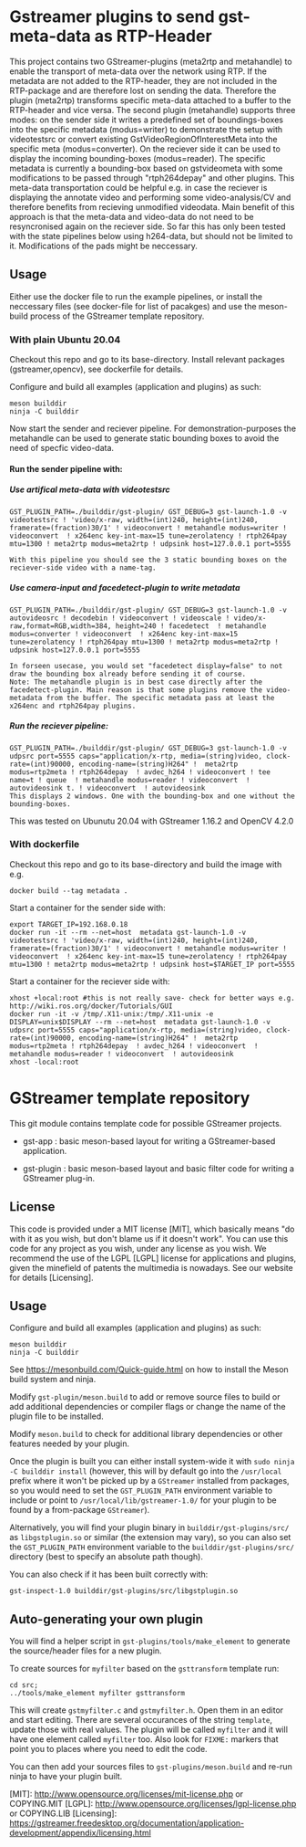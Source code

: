 # Gstreamer plugins to send gst-meta-data as RTP-Header

This project contains two GStreamer-plugins (meta2rtp and metahandle) to enable the transport of meta-data over the network using RTP. If the metadata are not added to the RTP-header, they are not included in the RTP-package and are therefore lost on sending the data. 
Therefore the plugin (meta2rtp) transforms specific meta-data attached to a buffer to the RTP-header and vice versa. The second plugin (metahandle) supports three modes: on the sender side it writes a predefined set of boundings-boxes into the specific metadata (modus=writer) to demonstrate the setup with videotestsrc or convert existing GstVideoRegionOfInterestMeta into the specific meta (modus=converter). On the reciever side it can be used to display the incoming bounding-boxes (modus=reader). 
The specific metadata is currently a bounding-box based on gstvideometa with some modifications to be passed through "rtph264depay" and other plugins.
This meta-data transportation could be helpful e.g. in case the reciever is displaying the annotate video and performing some video-analysis/CV and therefore benefits from recieving unmodified videodata. Main benefit of this approach is that the meta-data and video-data do not need to be resyncronised again on the reciever side.
So far this has only been tested with the state pipelines below using h264-data, but should not be limited to it. Modifications of the pads might be neccessary.

## Usage
Either use the docker file to run the example pipelines, or install the neccessary files (see docker-file for list of pacakges) and use the meson-build process of the GStreamer template repository.

### With plain Ubuntu 20.04
Checkout this repo and go to its base-directory. Install relevant packages (gstreamer,opencv), see dockerfile for details.
    
Configure and build all examples (application and plugins) as such:

    meson builddir
    ninja -C builddir
    
Now start the sender and reciever pipeline. For demonstration-purposes the metahandle can be used to generate static bounding boxes to avoid the need of specfic video-data.
#### Run the sender pipeline with:

##### Use artifical meta-data with videotestsrc

    GST_PLUGIN_PATH=./builddir/gst-plugin/ GST_DEBUG=3 gst-launch-1.0 -v videotestsrc ! 'video/x-raw, width=(int)240, height=(int)240, framerate=(fraction)30/1' ! videoconvert ! metahandle modus=writer ! videoconvert  ! x264enc key-int-max=15 tune=zerolatency ! rtph264pay mtu=1300 ! meta2rtp modus=meta2rtp ! udpsink host=127.0.0.1 port=5555

    With this pipeline you should see the 3 static bounding boxes on the reciever-side video with a name-tag.
    
##### Use camera-input and facedetect-plugin to write metadata

    GST_PLUGIN_PATH=./builddir/gst-plugin/ GST_DEBUG=3 gst-launch-1.0 -v autovideosrc ! decodebin ! videoconvert ! videoscale ! video/x-raw,format=RGB,width=384, height=240 ! facedetect  ! metahandle modus=converter ! videoconvert  ! x264enc key-int-max=15 tune=zerolatency ! rtph264pay mtu=1300 ! meta2rtp modus=meta2rtp ! udpsink host=127.0.0.1 port=5555
    
    In forseen usecase, you would set "facedetect display=false" to not draw the bounding box already before sending it of course.
    Note: The metahandle plugin is in best case directly after the facedetect-plugin. Main reason is that some plugins remove the video-metadata from the buffer. The specific metadata pass at least the x264enc and rtph264pay plugins.

##### Run the reciever pipeline:

    GST_PLUGIN_PATH=./builddir/gst-plugin/ GST_DEBUG=3 gst-launch-1.0 -v udpsrc port=5555 caps="application/x-rtp, media=(string)video, clock-rate=(int)90000, encoding-name=(string)H264" !  meta2rtp modus=rtp2meta ! rtph264depay  ! avdec_h264 ! videoconvert ! tee name=t ! queue  ! metahandle modus=reader ! videoconvert  ! autovideosink t. ! videoconvert  ! autovideosink
    This displays 2 windows. One with the bounding-box and one without the bounding-boxes.
This was tested on Ubunutu 20.04 with GStreamer 1.16.2 and OpenCV 4.2.0

#### 

### With dockerfile
Checkout this repo and go to its base-directory and build the image with e.g. 

    docker build --tag metadata .
    
Start a container for the sender side with:

    export TARGET_IP=192.168.0.18
    docker run -it --rm --net=host  metadata gst-launch-1.0 -v videotestsrc ! 'video/x-raw, width=(int)240, height=(int)240, framerate=(fraction)30/1' ! videoconvert ! metahandle modus=writer ! videoconvert  ! x264enc key-int-max=15 tune=zerolatency ! rtph264pay mtu=1300 ! meta2rtp modus=meta2rtp ! udpsink host=$TARGET_IP port=5555

Start a container for the reciever side with:

    xhost +local:root #this is not really save- check for better ways e.g. http://wiki.ros.org/docker/Tutorials/GUI
    docker run -it -v /tmp/.X11-unix:/tmp/.X11-unix -e DISPLAY=unix$DISPLAY --rm --net=host  metadata gst-launch-1.0 -v udpsrc port=5555 caps="application/x-rtp, media=(string)video, clock-rate=(int)90000, encoding-name=(string)H264" !  meta2rtp modus=rtp2meta ! rtph264depay  ! avdec_h264 ! videoconvert  ! metahandle modus=reader ! videoconvert  ! autovideosink
    xhost -local:root

# GStreamer template repository

This git module contains template code for possible GStreamer projects.

* gst-app :
  basic meson-based layout for writing a GStreamer-based application.

* gst-plugin :
  basic meson-based layout and basic filter code for writing a GStreamer plug-in.

## License

This code is provided under a MIT license [MIT], which basically means "do
with it as you wish, but don't blame us if it doesn't work". You can use
this code for any project as you wish, under any license as you wish. We
recommend the use of the LGPL [LGPL] license for applications and plugins,
given the minefield of patents the multimedia is nowadays. See our website
for details [Licensing].

## Usage

Configure and build all examples (application and plugins) as such:

    meson builddir
    ninja -C builddir

See <https://mesonbuild.com/Quick-guide.html> on how to install the Meson
build system and ninja.

Modify `gst-plugin/meson.build` to add or remove source files to build or
add additional dependencies or compiler flags or change the name of the
plugin file to be installed.

Modify `meson.build` to check for additional library dependencies
or other features needed by your plugin.

Once the plugin is built you can either install system-wide it with `sudo ninja
-C builddir install` (however, this will by default go into the `/usr/local`
prefix where it won't be picked up by a `GStreamer` installed from packages, so
you would need to set the `GST_PLUGIN_PATH` environment variable to include or
point to `/usr/local/lib/gstreamer-1.0/` for your plugin to be found by a
from-package `GStreamer`).

Alternatively, you will find your plugin binary in `builddir/gst-plugins/src/`
as `libgstplugin.so` or similar (the extension may vary), so you can also set
the `GST_PLUGIN_PATH` environment variable to the `builddir/gst-plugins/src/`
directory (best to specify an absolute path though).

You can also check if it has been built correctly with:

    gst-inspect-1.0 builddir/gst-plugins/src/libgstplugin.so

## Auto-generating your own plugin

You will find a helper script in `gst-plugins/tools/make_element` to generate
the source/header files for a new plugin.

To create sources for `myfilter` based on the `gsttransform` template run:

``` shell
cd src;
../tools/make_element myfilter gsttransform
```

This will create `gstmyfilter.c` and `gstmyfilter.h`. Open them in an editor and
start editing. There are several occurances of the string `template`, update
those with real values. The plugin will be called `myfilter` and it will have
one element called `myfilter` too. Also look for `FIXME:` markers that point you
to places where you need to edit the code.

You can then add your sources files to `gst-plugins/meson.build` and re-run
ninja to have your plugin built.


[MIT]: http://www.opensource.org/licenses/mit-license.php or COPYING.MIT
[LGPL]: http://www.opensource.org/licenses/lgpl-license.php or COPYING.LIB
[Licensing]: https://gstreamer.freedesktop.org/documentation/application-development/appendix/licensing.html
